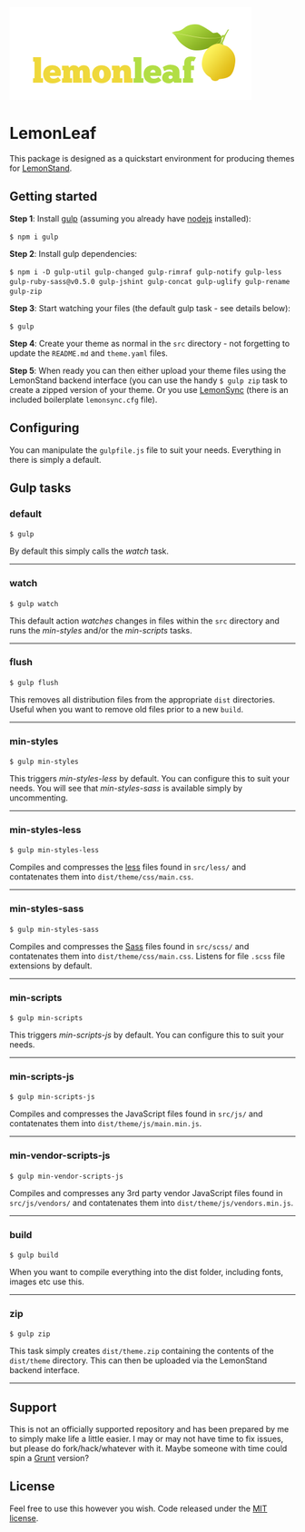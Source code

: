 ![LemonLeaf logo](https://raw.githubusercontent.com/jimhill/lemonleaf/master/lemonleaf.png "LemonLeaf")

# LemonLeaf

This package is designed as a quickstart environment for producing themes for [LemonStand](http://www.lemonstand.com).

## Getting started

**Step 1**: Install [gulp](http://gulpjs.com/) (assuming you already have [nodejs](http://nodejs.org/) installed):

`$ npm i gulp`

**Step 2**: Install gulp dependencies:

`$ npm i -D gulp-util gulp-changed gulp-rimraf gulp-notify gulp-less gulp-ruby-sass@v0.5.0 gulp-jshint gulp-concat gulp-uglify gulp-rename gulp-zip`

**Step 3**: Start watching your files (the default gulp task - see details below):

`$ gulp`

**Step 4**: Create your theme as normal in the `src` directory - not forgetting to update the `README.md` and `theme.yaml` files.

**Step 5**: When ready you can then either upload your theme files using the LemonStand backend interface (you can use the handy `$ gulp zip` task to create a zipped version of your theme. Or you use [LemonSync](https://github.com/lemonstand/lemonsync) (there is an included boilerplate `lemonsync.cfg` file).

## Configuring

You can manipulate the `gulpfile.js` file to suit your needs. Everything in there is simply a default.

## Gulp tasks

### default

`$ gulp`

By default this simply calls the *watch* task.

---

### watch

`$ gulp watch`

This default action *watches* changes in files within the `src` directory and runs the *min-styles* and/or the *min-scripts* tasks.

---

### flush

`$ gulp flush`

This removes all distribution files from the appropriate `dist` directories. Useful when you want to remove old files prior to a new `build`.

---

### min-styles

`$ gulp min-styles`

This triggers *min-styles-less* by default. You can configure this to suit your needs. You will see that *min-styles-sass* is available simply by uncommenting.

---

### min-styles-less

`$ gulp min-styles-less`

Compiles and compresses the [less](http://lesscss.org/) files found in `src/less/` and contatenates them into `dist/theme/css/main.css`.

---

### min-styles-sass

`$ gulp min-styles-sass`

Compiles and compresses the [Sass](http://sass-lang.com/) files found in `src/scss/` and contatenates them into `dist/theme/css/main.css`. Listens for file `.scss` file extensions by default.

---

### min-scripts

`$ gulp min-scripts`

This triggers *min-scripts-js* by default. You can configure this to suit your needs.

---

### min-scripts-js

`$ gulp min-scripts-js`

Compiles and compresses the JavaScript files found in `src/js/` and contatenates them into `dist/theme/js/main.min.js`.

---

### min-vendor-scripts-js

`$ gulp min-vendor-scripts-js`

Compiles and compresses any 3rd party vendor JavaScript files found in `src/js/vendors/` and contatenates them into `dist/theme/js/vendors.min.js`.

---

### build

`$ gulp build`

When you want to compile everything into the dist folder, including fonts, images etc use this.


---

### zip

`$ gulp zip`

This task simply creates `dist/theme.zip` containing the contents of the `dist/theme` directory. This can then be uploaded via the LemonStand backend interface.

---

## Support

This is not an officially supported repository and has been prepared by me to simply make life a little easier. I may or may not have time to fix issues, but please do fork/hack/whatever with it. Maybe someone with time could spin a [Grunt](http://gruntjs.com/) version?

## License

Feel free to use this however you wish. Code released under the [MIT license](http://github.com/jimhill/lemonleaf/blob/master/LICENSE).
